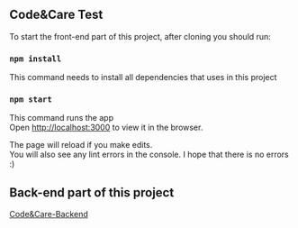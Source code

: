 ## Code&Care Test

To start the front-end part of this project, after cloning you should run:

### `npm install`

This command needs to install all dependencies that uses in this project

### `npm start`

This command runs the app<br />
Open [http://localhost:3000](http://localhost:3000) to view it in the browser.

The page will reload if you make edits.<br />
You will also see any lint errors in the console. I hope that there is no errors :)

## Back-end part of this project

[Code&Care-Backend](https://github.com/MentalG/calendar-backend)
